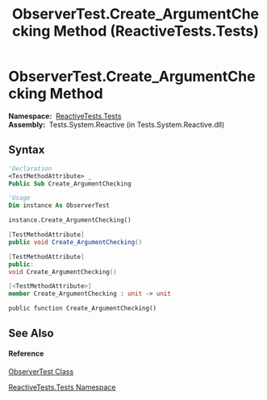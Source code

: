 ﻿---
title: ObserverTest.Create_ArgumentChecking Method  (ReactiveTests.Tests)
TOCTitle: Create_ArgumentChecking Method
ms:assetid: M:ReactiveTests.Tests.ObserverTest.Create_ArgumentChecking
ms:mtpsurl: https://msdn.microsoft.com/en-us/library/reactivetests.tests.observertest.create_argumentchecking(v=VS.103)
ms:contentKeyID: 36620813
ms.date: 06/28/2011
mtps_version: v=VS.103
f1_keywords:
- ReactiveTests.Tests.ObserverTest.Create_ArgumentChecking
dev_langs:
- CSharp
- JScript
- VB
- FSharp
- c++
---

# ObserverTest.Create\_ArgumentChecking Method

**Namespace:**  [ReactiveTests.Tests](hh289046\(v=vs.103\).md)  
**Assembly:**  Tests.System.Reactive (in Tests.System.Reactive.dll)

## Syntax

``` vb
'Declaration
<TestMethodAttribute> _
Public Sub Create_ArgumentChecking
```

``` vb
'Usage
Dim instance As ObserverTest

instance.Create_ArgumentChecking()
```

``` csharp
[TestMethodAttribute]
public void Create_ArgumentChecking()
```

``` c++
[TestMethodAttribute]
public:
void Create_ArgumentChecking()
```

``` fsharp
[<TestMethodAttribute>]
member Create_ArgumentChecking : unit -> unit 
```

``` jscript
public function Create_ArgumentChecking()
```

## See Also

#### Reference

[ObserverTest Class](hh289097\(v=vs.103\).md)

[ReactiveTests.Tests Namespace](hh289046\(v=vs.103\).md)

